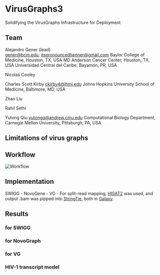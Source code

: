 # VirusGraphs3
Solidifying the VirusGraphs Infrastructure for Deployment

## Team

Alejandro Gener (lead) <br />
gener@bcm.edu; itspronouncedhenner@gmail.com 
Baylor College of Medicine, Houston, TX, USA
MD Anderson Cancer Center, Houston, TX, USA
Universidad Central del Caribe, Bayamón, PR, USA

Nicolas Cooley

Charles Scott Kirby
ckirby4@jhmi.edu
Johns Hopkins University School of Medicine, Baltimore, MD, USA

Zhao Liu

Rahil Sethi

Yutong Qiu
yutongq@andrew.cmu.edu
Computational Biology Department, Carnegie Mellon University, Pittsburgh, PA, USA



## Limitations of virus graphs

## Workflow

![Workflow](https://github.com/NCBI-Codeathons/VirusGraphs3/blob/master/Virus_Graphs_3_Workflow_med_screen.tif)

## Implementation

SWIGG - 
NovoGene - 
VG - 
For split-read mapping, [HISAT2](https://ccb.jhu.edu/software/hisat2/index.shtml) was used, and output .bam was pipped into
[StringTie](https://ccb.jhu.edu/software/stringtie/), both in [Galaxy](usegalaxy.eu).


## Results 

### for SWIGG

### for NovoGraph
### for VG
### HIV-1 transcript model




